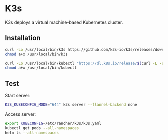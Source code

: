 # K3s

K3s deploys a virtual machine-based Kubernetes cluster.

## Installation

```sh
curl -Lo /usr/local/bin/k3s https://github.com/k3s-io/k3s/releases/download/v1.27.5%2Bk3s1/k3s
chmod a+x /usr/local/bin/k3s
```

```sh
curl -Lo /usr/local/bin/kubectl "https://dl.k8s.io/release/$(curl -L -s https://dl.k8s.io/release/stable.txt)/bin/linux/amd64/kubectl"
chmod a+x /usr/local/bin/kubectl
```

## Test

Start server:

```sh
K3S_KUBECONFIG_MODE="644" k3s server --flannel-backend none
```

Access server:

```sh
export KUBECONFIG=/etc/rancher/k3s/k3s.yaml
kubectl get pods --all-namespaces
helm ls --all-namespaces
```